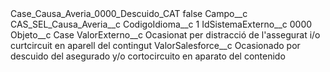 <?xml version="1.0" encoding="UTF-8"?>
<CustomMetadata xmlns="http://soap.sforce.com/2006/04/metadata" xmlns:xsi="http://www.w3.org/2001/XMLSchema-instance" xmlns:xsd="http://www.w3.org/2001/XMLSchema">
    <label>Case_Causa_Averia_0000_Descuido_CAT</label>
    <protected>false</protected>
    <values>
        <field>Campo__c</field>
        <value xsi:type="xsd:string">CAS_SEL_Causa_Averia__c</value>
    </values>
    <values>
        <field>CodigoIdioma__c</field>
        <value xsi:type="xsd:string">1</value>
    </values>
    <values>
        <field>IdSistemaExterno__c</field>
        <value xsi:type="xsd:string">0000</value>
    </values>
    <values>
        <field>Objeto__c</field>
        <value xsi:type="xsd:string">Case</value>
    </values>
    <values>
        <field>ValorExterno__c</field>
        <value xsi:type="xsd:string">Ocasionat per distracció de l&apos;assegurat i/o curtcircuit en aparell del contingut</value>
    </values>
    <values>
        <field>ValorSalesforce__c</field>
        <value xsi:type="xsd:string">Ocasionado por descuido del asegurado y/o cortocircuito en aparato del contenido</value>
    </values>
</CustomMetadata>
